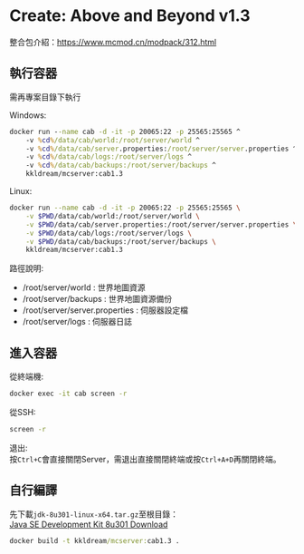 # Create: Above and Beyond v1.3

整合包介紹：https://www.mcmod.cn/modpack/312.html

## 執行容器

需再專案目錄下執行

Windows:  
```cmd
docker run --name cab -d -it -p 20065:22 -p 25565:25565 ^
    -v %cd%/data/cab/world:/root/server/world ^
    -v %cd%/data/cab/server.properties:/root/server/server.properties ^
    -v %cd%/data/cab/logs:/root/server/logs ^
    -v %cd%/data/cab/backups:/root/server/backups ^
    kkldream/mcserver:cab1.3
```

Linux:  
```sh
docker run --name cab -d -it -p 20065:22 -p 25565:25565 \
    -v $PWD/data/cab/world:/root/server/world \
    -v $PWD/data/cab/server.properties:/root/server/server.properties \
    -v $PWD/data/cab/logs:/root/server/logs \
    -v $PWD/data/cab/backups:/root/server/backups \
    kkldream/mcserver:cab1.3
```

路徑說明:

* /root/server/world : 世界地圖資源
* /root/server/backups : 世界地圖資源備份
* /root/server/server.properties : 伺服器設定檔
* /root/server/logs : 伺服器日誌

## 進入容器

從終端機:  
```sh
docker exec -it cab screen -r
```

從SSH:  
```sh
screen -r
```

退出:  
按`Ctrl+C`會直接關閉Server，需退出直接關閉終端或按`Ctrl+A+D`再關閉終端。

## 自行編譯

先下載`jdk-8u301-linux-x64.tar.gz`至根目錄：  
[Java SE Development Kit 8u301 Download](https://www.oracle.com/tw/java/technologies/javase/javase8u211-later-archive-downloads.html#:~:text=8u301%2Dlinux%2Dx64.rpm-,Linux%20x64%20Compressed%20Archive,jdk%2D8u301%2Dlinux%2Dx64.tar.gz,-macOS%20x64%20DMG%20Installer)

```cmd
docker build -t kkldream/mcserver:cab1.3 .
```